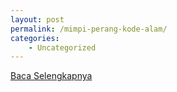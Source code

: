 ```yaml
---
layout: post
permalink: /mimpi-perang-kode-alam/
categories:
    - Uncategorized
---
```


[Baca Selengkapnya](/01)